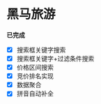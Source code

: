 # 黑马旅游

**已完成**

- [x] 搜索框关键字搜索
- [x] 搜索框关键字+过滤条件搜索
- [x] 价格区间搜索
- [x] 竞价排名实现
- [x] 数据聚合
- [x] 拼音自动补全